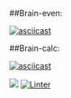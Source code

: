 ##Brain-even:

[![asciicast](https://asciinema.org/a/quaZlSSJJBI4nXLLwfMmgPm4W.svg)](https://asciinema.org/a/quaZlSSJJBI4nXLLwfMmgPm4W)

##Brain-calc:

[![asciicast](https://asciinema.org/a/bO0Tslqp0JHtACktKoUuDXeDi.svg)](https://asciinema.org/a/bO0Tslqp0JHtACktKoUuDXeDi)



<a href="https://codeclimate.com/github/codeclimate/codeclimate/maintainability"><img src="https://api.codeclimate.com/v1/badges/a99a88d28ad37a79dbf6/maintainability" /></a>
[![Linter](https://github.com/psyhochu/frontend-project-lvl1/workflows/Linter_starter/badge.svg)](https://github.com/psyhochu/frontend-project-lvl1/actions)

